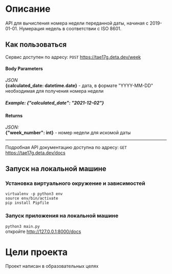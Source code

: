 # Описание

API для вычисления номера недели переданной даты, начиная с 2019-01-01. Нумерация недель в соответствии с ISO 8601.

## Как пользоваться

Сервис доступен по адресу: ```POST``` https://tae17g.deta.dev/week

#### Body Parameters

_JSON_  
**{calculated_date: datetime.date}**  - дата, в формате "YYYY-MM-DD" необходимая для получения номера недели
##### _Example:  {"calculated_date": "2021-12-02"}_
    
#### Returns

_JSON:_  
**{"week_number": int}** - номер недели для искомой даты
__________
Подробная API документацию доступна по адресу: ```GET``` https://tae17g.deta.dev/docs



## Запуск на локальной машине

### Установка виртуального окружение и зависимостей
```virtualenv -p python3 env```  
```source env/bin/activate```   
```pip install Pipfile```  

### Запуск приложения на локальной машине
```python3 main.py```  
откройте http://127.0.0.1:8000/docs

# Цели проекта

Проект написан в образовательных целях
